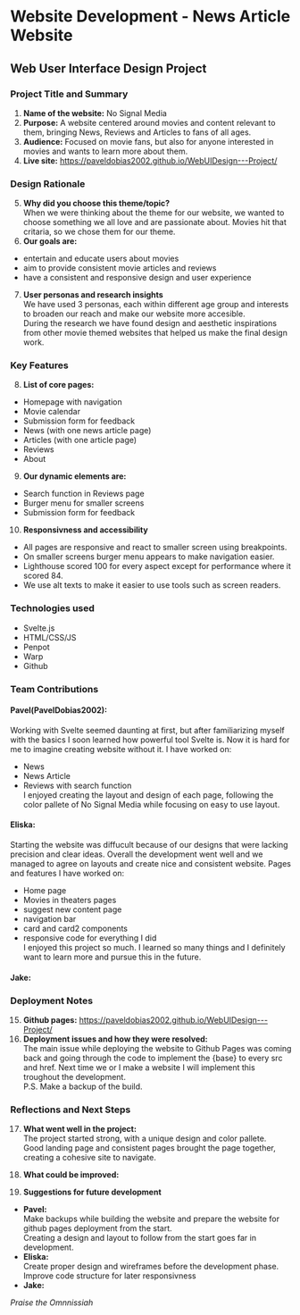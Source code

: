 
# Website Development - News Article Website

## Web User Interface Design Project

### Project Title and Summary
1. <b>Name of the website:</b>  No Signal Media
2. <b>Purpose:</b> A website centered around movies and content relevant to them, bringing News, Reviews and Articles to fans of all ages.
3. <b>Audience:</b> Focused on movie fans, but also for anyone interested in movies and wants to learn more about them.
4. <b>Live site:</b> https://paveldobias2002.github.io/WebUIDesign---Project/

### Design Rationale
5. <b>Why did you choose this theme/topic?</b> <br>When we were thinking about the theme for our website, we wanted to choose something we all love and are passionate about. Movies hit that critaria, so we chose them for our theme.
6. <b>Our goals are:</b>
- entertain and educate users about movies
- aim to provide consistent movie articles and reviews
- have a consistent and responsive design and user experience

7. <b>User personas and research insights</b><br>
We have used 3 personas, each within different age group and interests to broaden our reach and make our website more accesible.<br>
During the research we have found design and aesthetic inspirations from other movie themed websites that helped us make the final design work.


### Key Features
8. <b>List of core pages:</b>
- Homepage with navigation
- Movie calendar
- Submission form for feedback
- News (with one news article page)
- Articles (with one article page)
- Reviews 
- About

9. <b>Our dynamic elements are:</b>
- Search function in Reviews page
- Burger menu for smaller screens
- Submission form for feedback

10. <b>Responsivness and accessibility</b>
- All pages are responsive and react to smaller screen using breakpoints.
- On smaller screens burger menu appears to make navigation easier.
- Lighthouse scored 100 for every aspect except for performance where it scored 84.
- We use alt texts to make it easier to use tools such as screen readers.

### Technologies used
- Svelte.js
- HTML/CSS/JS
- Penpot
- Warp
- Github

### Team Contributions
#### Pavel(PavelDobias2002):
Working with Svelte seemed daunting at first, but after familiarizing myself with the basics I soon learned how powerful tool Svelte is. Now it is hard for me to imagine 
creating website without it. I have worked on:
- News
- News Article
- Reviews with search function<br>
I enjoyed creating the layout and design of each page, following the color pallete of No Signal Media while focusing on easy to use layout.
#### Eliska:<br>
Starting the website was diffucult because of our designs that were lacking precision and clear ideas. Overall the development went well and we managed to agree on layouts and create nice and consistent website. Pages and features I have worked on:
- Home page
- Movies in theaters pages
- suggest new content page
- navigation bar
- card and card2 components
- responsive code for everything I did <br>
I enjoyed this project so much. I learned so many things and I definitely want to learn more and pursue this in the future.
#### Jake:

### Deployment Notes
15. <b>Github pages:</b> https://paveldobias2002.github.io/WebUIDesign---Project/
16. <b>Deployment issues and how they were resolved: </b><br>
The main issue while deploying the website to Github Pages was coming back and going through the code to implement the {base} to every src and href. Next time we or I make a website I will implement this troughout the development.<br>
P.S. Make a backup of the build.

### Reflections and Next Steps
17. <b>What went well in the project:</b><br>
The project started strong, with a unique design and color pallete.<br>
Good landing page and consistent pages brought the page together, creating a cohesive site to navigate.
18. <b>What could be improved:</b><br>

19. <b>Suggestions for future development</b><br>
- <b>Pavel:</b><br>
Make backups while building the website and prepare the website for github pages deployment from the start.<br>
Creating a design and layout to follow from the start goes far in development.
- <b>Eliska:</b><br> Create proper design and wireframes before the development phase. Improve code structure for later responsivness<br>
- <b>Jake:</b><br>

<i>Praise the Omnnissiah</i>